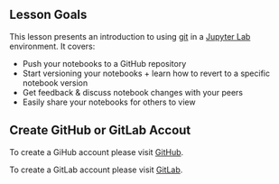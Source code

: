 ---
---

## Lesson Goals

This lesson presents an introduction to using [git](https://git-scm.com) in a [Jupyter Lab](https://jupyter.org) environment. It covers:

- Push your notebooks to a GitHub repository
- Start versioning your notebooks + learn how to revert to a specific notebook version
- Get feedback & discuss notebook changes with your peers
- Easily share your notebooks for others to view

## Create GitHub or GitLab Accout
To create a GiHub account please visit [GitHub](https://github.com).

To create a GitLab account please visit [GitLab](https://about.gitlab.com).
